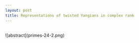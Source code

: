```yaml
---
layout: post
title: Representations of twisted Yangians in complex rank
---
```

<br>
![abstract](primes-24-2.png)


